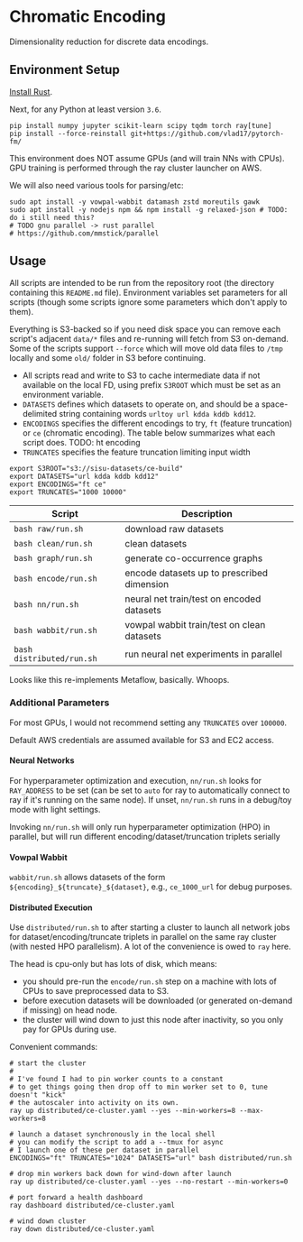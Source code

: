 # Chromatic Encoding

Dimensionality reduction for discrete data encodings.

## Environment Setup

[Install Rust](https://www.rust-lang.org/tools/install).

Next, for any Python at least version `3.6`.

```
pip install numpy jupyter scikit-learn scipy tqdm torch ray[tune]
pip install --force-reinstall git+https://github.com/vlad17/pytorch-fm/
```

This environment does NOT assume GPUs (and will train NNs with CPUs). GPU training is performed through the ray cluster launcher on AWS.

We will also need various tools for parsing/etc:

```
sudo apt install -y vowpal-wabbit datamash zstd moreutils gawk
sudo apt install -y nodejs npm && npm install -g relaxed-json # TODO: do i still need this?
# TODO gnu parallel -> rust parallel
# https://github.com/mmstick/parallel
```

## Usage

All scripts are intended to be run from the repository root (the directory containing this `README.md` file). Environment variables set parameters for all scripts (though some scripts ignore some parameters which don't apply to them).

Everything is S3-backed so if you need disk space you can remove each script's adjacent `data/*` files and
re-running will fetch from S3 on-demand. Some of the scripts support `--force` which will move old data
files to `/tmp` locally and some `old/` folder in S3 before continuing.

* All scripts read and write to S3 to cache intermediate data if not available on the local FD, using prefix `S3ROOT` which must be set as an environment variable.
* `DATASETS` defines which datasets to operate on, and should be a space-delimited string containing words `urltoy url kdda kddb kdd12`.
* `ENCODINGS` specifies the different encodings to try, `ft` (feature truncation) or `ce` (chromatic encoding). The table below summarizes what each script does. TODO: ht encoding
* `TRUNCATES` specifies the feature truncation limiting input width

```
export S3ROOT="s3://sisu-datasets/ce-build"
export DATASETS="url kdda kddb kdd12"
export ENCODINGS="ft ce"
export TRUNCATES="1000 10000"
```

| Script | Description |
| --- | --- |
| `bash raw/run.sh` | download raw datasets |
| `bash clean/run.sh` | clean datasets |
| `bash graph/run.sh` | generate co-occurrence graphs |
| `bash encode/run.sh` | encode datasets up to prescribed dimension |
| `bash nn/run.sh` | neural net train/test on encoded datasets |
| `bash wabbit/run.sh` | vowpal wabbit train/test on clean datasets |
| `bash distributed/run.sh` | run neural net experiments in parallel |

Looks like this re-implements Metaflow, basically. Whoops.

### Additional Parameters

For most GPUs, I would not recommend setting any `TRUNCATES` over `100000`.

Default AWS credentials are assumed available for S3 and EC2 access.

#### Neural Networks

For hyperparameter optimization and execution, `nn/run.sh` looks for `RAY_ADDRESS` to be set (can be set to `auto` for ray to automatically connect to ray if it's running on the same node). If unset, `nn/run.sh` runs in a debug/toy mode with light settings.

Invoking `nn/run.sh` will only run hyperparameter optimization (HPO) in parallel, but will run different encoding/dataset/truncation triplets serially

#### Vowpal Wabbit 

`wabbit/run.sh` allows datasets of the form `${encoding}_${truncate}_${dataset}`, e.g., `ce_1000_url` for debug purposes.

#### Distributed Execution

Use `distributed/run.sh` to after starting a cluster to launch all network jobs for
dataset/encoding/truncate triplets in parallel on the same ray cluster (with nested HPO parallelism).
A lot of the convenience is owed to `ray` here.

The head is cpu-only but has lots of disk, which means:
  * you should pre-run the `encode/run.sh` step on a machine with lots of CPUs to save preprocessed data to S3.
  * before execution datasets will be downloaded (or generated on-demand if missing) on head node.
  * the cluster will wind down to just this node after inactivity, so you only pay for GPUs during use.

Convenient commands:
```
# start the cluster
#
# I've found I had to pin worker counts to a constant
# to get things going then drop off to min worker set to 0, tune doesn't "kick"
# the autoscaler into activity on its own.
ray up distributed/ce-cluster.yaml --yes --min-workers=8 --max-workers=8

# launch a dataset synchronously in the local shell
# you can modify the script to add a --tmux for async
# I launch one of these per dataset in parallel
ENCODINGS="ft" TRUNCATES="1024" DATASETS="url" bash distributed/run.sh

# drop min workers back down for wind-down after launch
ray up distributed/ce-cluster.yaml --yes --no-restart --min-workers=0

# port forward a health dashboard
ray dashboard distributed/ce-cluster.yaml

# wind down cluster
ray down distributed/ce-cluster.yaml
```
